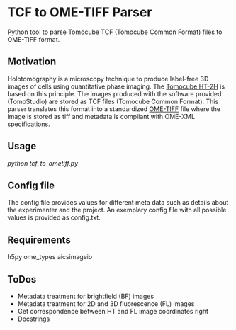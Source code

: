 # TCF to OME-TIFF Parser
Python tool to parse Tomocube TCF (Tomocube Common Format) files to OME-TIFF format.

## Motivation
Holotomography is a microscopy technique to produce label-free 3D images of cells using quantitative phase imaging. The [Tomocube HT-2H](https://www.tomocube.com/product/ht-series/#HT_series_cont) is based on this principle. The images produced with the software provided (TomoStudio) are stored as TCF files (Tomocube Common Format). This parser translates this format into a standardized [OME-TIFF](https://docs.openmicroscopy.org/ome-model/5.6.3/ome-tiff/) file where the image is stored as tiff and metadata is compliant with OME-XML specifications.

## Usage
_python tcf_to_ometiff.py <image top folder path> <config file path>_

## Config file
The config file provides values for different meta data such as details about the experimenter and the project. An exemplary config file with all possible values is provided as config.txt.

## Requirements
h5py
ome_types
aicsimageio
  
## ToDos
- Metadata treatment for brightfield (BF) images
- Metadata treatment for 2D and 3D fluorescence (FL) images
- Get correspondence between HT and FL image coordinates right
- Docstrings
